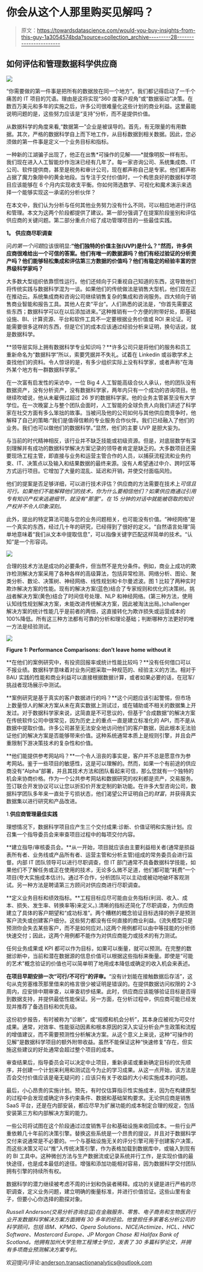 # 你会从这个人那里购买见解吗？

> 原文：<https://towardsdatascience.com/would-you-buy-insights-from-this-guy-1a3054574bda?source=collection_archive---------28----------------------->

## 如何评估和管理数据科学供应商

![](img/9ba2a0890474981ef0c44de68de522db.png)

“你需要做的第一件事是把所有的数据放在同一个地方”。我们都记得启动了一千个痛苦的 IT 项目的咒语。理由是这将实现“360 度客户视角”或“数据驱动”决策。在数百万美元和多年的实施之后，许多公司很难量化这些计划的商业利益。这里最能说明问题的是，这些努力应该是“支持”分析，而不是提供价值。

从数据科学的角度来看,“数据第一”企业是被误导的。首先，有无限量的有用数据。其次，严格的数据科学自上而下地工作，从目标数据到相关数据。因此，您必须做的第一件事是定义一个业务目标和指标。

一种新的江湖骗子出现了，他正在出售*可操作的见解——*就像明胶一样有形。我们现在进入人工智能炒作泡沫已经有几年了。每一家咨询公司、系统集成商、IT 公司、软件提供商，甚至是税务和审计公司，现在都声称自己是专家。他们都声称占据了魔力象限中的黄金地段。当专注于交付价值时，一个构思良好的数据科学项目应该能够在 6 个月内实现收支平衡。你如何筛选数学、可视化和魔术演示来选择一个能够实现这一承诺的分析伙伴？

在本文中，我们认为分析与任何其他业务努力没有什么不同，可以相应地进行评估和管理。本文为这两个阶段都提供了建议。第一部分强调了在提案阶段鉴别和评估供应商的关键问题。第二部分重点介绍了成功管理项目的一些最佳实践。

**1。** **供应商尽职调查**

问*的第一个问题*应该很明显:**“他们独特的价值主张(UVP)是什么？”然而，许多供应商很难给出一个可信的答案。他们有唯一的数据源吗？他们有经过验证的分析资产吗？他们能够轻松集成和评估第三方数据的价值吗？他们有稳定的经验丰富的世界级科学家吗？**

大多数大型组织依靠惯性运行。他们还倾向于只重视自己知道的东西，这导致他们将传统实践与数据科学混为一谈。如果他们的传统做法是销售大型机，他们现在正在推动云。系统集成商和咨询公司继续销售复杂的集成和咨询服务。四大倾向于销售商业智能和报告工具。其他人在卖“平台”。人们熟悉的说法是，“你首先需要这些东西；数据科学可以在以后添加进来。”这种推销有一个方便的附带好处，即基础设施、BI、计算资源、平台和软件工具不一定要根据业务价值或 ROI 来论证。可能需要很多这样的东西，但是它们的成本应该通过经验分析来证明，换句话说，就是数据科学。

**领导层实际上拥有数据科学专业知识吗？**许多公司只是将他们的服务和员工重新命名为“数据科学”所以，索要凭据并不失礼。试着在 Linkedin 或谷歌学术上查找他们的资料。令人惊讶的是，有多少组织实际上没有科学家，或者声称“在海外某个地方有一群数据科学家。”

在一次富有启发性的采访中，一位 Big 4 人工智能高级合伙人承认，他的团队没有数据资产，没有分析资产，没有数据科学家，两年内只有一个成功的咨询项目。他继续吹嘘说，他从未雇佣过超过 26 岁的数据科学家。他的业务主管甚至没有大学学位。在一次晚宴上与整个团队会面时，人工智能的全球负责人向我们讲述了科学家在社交方面有多么笨拙的故事。当被问及他的公司如何与其他供应商竞争时，他解释了自己的策略:“我们是值得信赖的专业服务合作伙伴。我们已经融入了他们的业务。我们也可以做他们的数据科学。”显然，他们的主要 UVP 是胆大妄为。

与当前的时代精神相反，该行业并不缺乏技能或初级资源。但是，对底层数学有深刻理解并有成功的数据科学解决方案记录的领导者肯定是缺乏的。大多数项目还需要现场工程主管，即直接与业务和运营主管合作的人员，以捕获流程流和业务约束、IT、决策点以及输入和结果数据的最终来源。没有人希望通过中介、跨时区等方式运行项目。它增加了大量的混乱、延迟和开销，并使交付面临风险。

他们的提案是否足够详细，可以进行技术评估？供应商的方法需要在技术上*可信且可行。如果他们不能解释他们的技术，你为什么要相信他们？如果供应商通过引用专有知识产权来逃避细节，就没有“那里”。在 15 分钟的对话中就能被窃取的知识产权并不令人印象深刻。*

此外，提出的特定算法可能与您的业务问题相关，也可能没有价值。“神经网络”是一个真实的东西，经过几十年的研究，已经得到了很好的定义。“自然语言处理”简单地意味着“我们从文本中提取信息”，可以指像关键字匹配这样简单的技术。“认知”是一个形容词。

![](img/1233217fd30e1826b601c5aef97b2548.png)

合理的技术方法是成功的必要条件，但当然不是充分条件。例如，商业上成功的欺诈检测解决方案采用了各种各样的高级算法，包括异常检测、网络分析、图论、聚类分析、数论、决策树、神经网络、线性规划和卡尔曼滤波。图 1 比较了两种实时欺诈解决方案的性能。现有的解决方案(蓝色)结合了专家规则和优化的决策树。挑战者解决方案(黄色)结合了时间信号处理、NLP 和神经网络。(第三种方法，使用认知线性规划解决方案，未能改进传统解决方案，因此被淘汰出局。)challenger 解决方案的统计性能几乎是前者的两倍，这直接转化为欺诈损失或运营成本的 100%降低。所有这三种方法都有可靠的分析和理论基础；判断哪种方法更好的唯一方法是经验测试。

![](img/53b01725baf778ca3e40f4a0ed1aaea5.png)

**Figure 1: Performance Comparisons: don’t leave home without it**

**在他们的案例研究中，有投资回报率或统计性能比较吗？**没有任何借口可以不报业绩。数据科学意味着对业务问题采取一种规范的、经验主义的方法。相对于 BAU 实践的性能和商业利益可以直接根据数据计算，或者如果必要的话，在冠军/挑战者现场展示中测试。

**案例研究是基于真实的客户数据进行的吗？**这个问题应该引起警惕，但市场上数量惊人的解决方案从未在真实数据上测试过，或在辅助或不相关的数据集上开发过。对于数据科学家来说，这简直是不可思议的，但基于“合成数据”的解决方案在传统软件公司中很常见，因为历史上的重点一直是建立标准化的 API，而不是从数据中提取价值。许多公司甚至无法安全地访问他们的客户数据，因此根本无法验证他们的解决方案是否能够带来价值。这种系统通常本质上是规则引擎，并且会严重限制下游决策技术的复杂性和价值。

**他们能提供参考网站吗？**一个令人沮丧的事实是，客户并不总是愿意作为参考网站。鉴于一些项目的敏感性，这是可以理解的。然而，如果一个有前途的供应商没有“Alpha”部署，并且其技术方法和团队看起来可信，那么您就有一个独特的机会来协商价格。作为一个公共参考网站和数据研究的权利都是资产，交易服务。签订联合开发协议可以让您以折扣价开发定制的新功能。在许多大型咨询公司，数据科学团队多年来一直处于亏损状态，他们渴望公开证明自己的*财富*，并获得真实数据集以进行研究和产品改进。

1.**供应商管理最佳实践**

理想情况下，数据科学项目应产生三个交付成果:诊断、价值证明和实施计划。应召集一个指导委员会来审查项目过程中的每项交付内容。

**建立指导/审核委员会。**从一开始，项目就应该由主要利益相关者(通常是损益表所有者、业务线或产品所有者、运营主管和分析主管)组成的常务委员会进行监督。内部 IT 团队领导可以进行尽职调查，但 IT 部门通常不具备数据科学技能，如果他们不了解任务或正在使用的技术，无论多么微不足道，他们都可能“耗费”一个项目(夸大实施成本估计)。通过不合作，分析团队可以主动或被动地破坏客观测试。另一种方法是聘请第三方顾问对供应商进行尽职调查。

**定义业务目标和绩效指标。**工程目标应尽可能由业务指标(利润、收入、成本、损失、发生率、转换率等)来定义。).清晰的指标还简化了尽职调查，为供应商建立了具体的客户期望和“成功标准”。两个糟糕的概念验证目标选择的例子是预测客户流失或创建客户细分。这些努力都没有任何直接的商业利益。(流失模型只是预测你会失去某些客户，而不是如何应对。)这两个用例都可以由中等技能的分析师快速交付；因此，这两个用例都不能作为对供应商能力或技术的有力测试。

任何业务成果或 KPI 都可以作为目标，如果可以衡量，就可以预测。在完整的数据诊断中，当前和潜在数据源的信息价值可以根据这些指标来衡量。即使是“可能的艺术”概念验证的价值也可以简单明了地用成本降低或确定的收入机会来表述。

**在项目早期安排一次“可行/不可行”的评审。**“没有计划能在接触数据后存活”，这句从克劳塞维茨那里借来的格言很少被证明是错误的。在提供数据访问权限的 2-3 周内，应安排中期审查，以审查初步结果。此时，供应商应该能够验证目标是否得到数据支持，并提供最低性能保证。另一方面，在分析过程中，供应商可能已经发现并推荐了备选目标和优先级。

这份初步报告，有时被称为“诊断”，或“规模和机会分析”，其本身应被视为可交付成果。通常，对效率、性能驱动因素和根本原因的深入实证分析会产生政策和流程的增值建议，而不需要预测性分析解决方案。从这个意义上来说，这种“可操作的见解”是数据科学项目的额外附带收益。虽然不能保证这种“快速修复”存在，但实施这些建议的好处通常会超过整个项目的成本。

审查结果后，指导委员会可以决定中止项目，重新承诺或重新确定目标的优先顺序，并创建一个计划来利用和测试迄今为止的学习成果。从这一点开始，该方法是否会交付价值应该是毫无疑问的；应该只有关于收益的大小和实施成本的问题。

最后，小心昂贵的实施计划。预先，有时仅估算指示性实施成本，因为在构建原型的过程中会发现或确定许多约束条件、数据和基础架构要求。无论供应商是销售 SaaS 平台，还是在内部安装，都应尽早为扩展功能的成本制定合理的规定，包括安装第三方和内部解决方案的能力。

一些公司将试图在这个阶段通过过度销售平台和基础设施来收回成本。一些行业严重依赖几十年前的决策引擎。替换这些系统是一个昂贵的提议，并且对于数据科学交付来说通常是不必要的。一个与基础设施无关的评分引擎可用于创建客户决策，而这些决策又可以“推”入传统决策引擎，作为表格加载到数据库中，或输入到现有的 BI 工具中。这种微创方法与生产数据流或记录系统并行工作，是实现价值的最快途径，也是成本最低的途径。增强和添加功能相对容易，因为数据科学交付团队拥有引擎的持续所有权。

数据科学的潜力继续被考虑不周的计划和伪装者稀释。成功的关键是进行严格的尽职调查，定义业务问题，建立明确的衡量标准，并进行价值验证。这些山里有金子，但要小心你选择的勘探对象。

*Russell Anderson(交易分析咨询总监)在金融服务、零售、电子商务和生物医药行业开发数据科学解决方案方面拥有 30 多年的经验。他曾担任多家著名分析公司的科学顾问，包括 IBM、KPMG、Opera Solutions、NICE/Actimize、HCL、HNC Software、Mastercard Europe、JP Morgan Chase 和 Halifax Bank of Scotland。他拥有加州大学生物工程博士学位，发表了 30 多篇科学论文，并拥有多项商业预测解决方案专利。*

欢迎提问/评论:anderson.transactionanalytics@outlook.com
